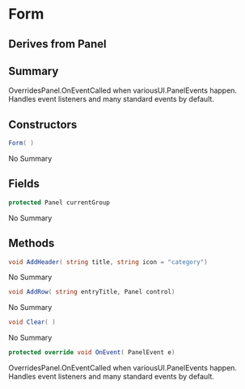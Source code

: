 # Form

## Derives from Panel

## Summary

OverridesPanel.OnEventCalled when variousUI.PanelEvents happen. Handles event listeners and many standard events by default.
## Constructors

```c#
Form( ) 
```
No Summary
## Fields

```c#
protected Panel currentGroup
```
No Summary
## Methods

```c#
void AddHeader( string title, string icon = "category") 
```
No Summary
```c#
void AddRow( string entryTitle, Panel control) 
```
No Summary
```c#
void Clear( ) 
```
No Summary
```c#
protected override void OnEvent( PanelEvent e) 
```
OverridesPanel.OnEventCalled when variousUI.PanelEvents happen. Handles event listeners and many standard events by default.
